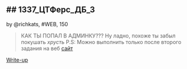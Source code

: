 ## ## 1337_ЦТФерс_ДБ_3
by @richkats, #WEB, 150  

>КАК ТЫ ПОПАЛ В АДМИНКУ??? Ну ладно, похоже ты забыл покушать *хрусть*
P.S: Можно выполнить только после второго задания на веб
[сайт](http://surctf.ru:1984/)  


[Write-up](WRITEUP.md)  